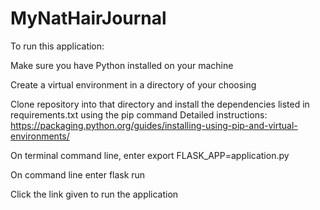 # MyNatHairJournal
To run this application: 

Make sure you have Python installed on your machine

Create a virtual environment in a directory of your choosing

Clone repository into that directory and install the dependencies
listed in requirements.txt using the pip command
Detailed instructions: https://packaging.python.org/guides/installing-using-pip-and-virtual-environments/

On terminal command line, enter 
export FLASK_APP=application.py

On command line enter
flask run

Click the link given to run the application 
